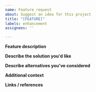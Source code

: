 ```yaml
---
name: Feature request
about: Suggest an idea for this project
title: "[FEATURE]"
labels: enhancement
assignees: ''

---
```


**Feature description**
<!--A clear and concise description of what the problem is. Ex. I'm always frustrated when [...]-->


**Describe the solution you'd like**
<!--A clear and concise description of what you want to happen.-->


**Describe alternatives you've considered**
<!--A clear and concise description of any alternative solutions or features you've considered.-->


**Additional context**
<!--Add any other context or screenshots about the feature request here.-->


**Links / references**
